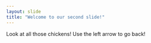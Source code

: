 ```yaml
---
layout: slide
title: "Welcome to our second slide!"
---
```

Look at all those chickens!
Use the left arrow to go back!
